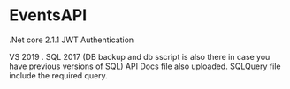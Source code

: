 # EventsAPI

.Net core 2.1.1
JWT Authentication

VS 2019 . SQL 2017 (DB backup and db sscript is also there in case you have previous versions of SQL)
API Docs file also uploaded.
SQLQuery file include the required query.
